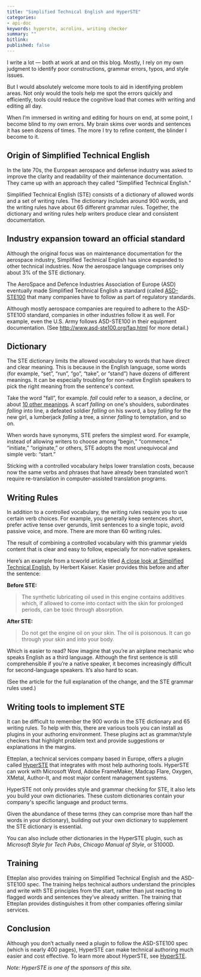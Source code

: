 ```yaml
---
title: "Simplified Technical English and HyperSTE"
categories:
- api-doc
keywords: hyperste, acrolinx, writing checker
summary: ""
bitlink:
published: false
---
```


I write a lot &mdash; both at work at and on this blog. Mostly, I rely on my own judgment to identify poor constructions, grammar errors, typos, and style issues.

But I would absolutely welcome more tools to aid in identifying problem areas. Not only would the tools help me spot the errors quickly and efficiently, tools could reduce the cognitive load that comes with writing and editing all day.

When I’m immersed in writing and editing for hours on end, at some point, I become blind to my own errors. My brain skims over words and sentences it has seen dozens of times. The more I try to refine content, the blinder I become to it.

## Origin of Simplified Technical English

In the late 70s, the European aerospace and defense industry was asked to improve the clarity and readability of their maintenance documentation. They came up with an approach they called "Simplified Technical English."

Simplified Technical English (STE) consists of a dictionary of allowed words and a set of writing rules. The dictionary includes around 900 words, and the writing rules have about 65 different grammar rules. Together, the dictionary and writing rules help writers produce clear and consistent documentation.

## Industry expansion toward an official standard

Although the original focus was on maintenance documentation for the aerospace industry, Simplified Technical English has since expanded to other technical industries. Now the aerospace language comprises only about 3% of the STE dictionary.

The AeroSpace and Defence Industries Association of Europe (ASD) eventually made Simplified Technical English a standard (called [ASD-STE100]((http://www.asd-ste100.org/request.html)) that many companies have to follow as part of regulatory standards.

Although mostly aerospace companies are required to adhere to the ASD-STE100 standard, companies in other industries follow it as well. For example, even the U.S. Army follows ASD-STE100 in their equipment documentation. (See http://www.asd-ste100.org/faq.html for more detail.)

## Dictionary

The STE dictionary limits the allowed vocabulary to words that have direct and clear meaning. This is because in the English language, some words (for example, “set”, “run”, “go”, “take”, or “stand”) have dozens of different meanings. It can be especially troubling for non-native English speakers to pick the right meaning from the sentence's context.

Take the word "fall”, for example. *fall* could refer to a season, a decline, or about [10 other meanings](https://www.merriam-webster.com/dictionary/fall). A scarf *falling* on one's shoulders, subordinates *falling* into line, a defeated soldier *falling* on his sword, a boy *falling* for the new girl, a lumberjack *falling* a tree,  a sinner *falling* to temptation, and so on.

When words have synonyms, STE prefers the simplest word. For example, instead of allowing writers to choose among “begin,” “commence,” “initiate,” “originate,” or others, STE adopts the most unequivocal and simple verb: “start.”

Sticking with a controlled vocabulary helps lower translation costs, because now the same verbs and phrases that have already been translated won’t require re-translation in computer-assisted translation programs.

## Writing Rules

In addition to a controlled vocabulary, the writing rules require you to use certain verb choices. For example, you generally keep sentences short, prefer active tense over gerunds, limit sentences to a single topic, avoid passive voice, and more. There are more than 60 writing rules.

The result of combining a controlled vocabulary with this grammar yields content that is clear and easy to follow, especially for non-native speakers.

Here’s an example from a tcworld article titled [A close look at Simplified Technical English](http://www.tcworld.info/e-magazine/technical-communication/article/a-close-look-at-simplified-technical-english), by Herbert Kaiser. Kasier provides this before and after the sentence:

**Before STE:**
> The synthetic lubricating oil used in this engine contains additives which, if allowed to come into contact with the skin for prolonged periods, can be toxic through absorption.

**After STE:**
> Do not get the engine oil on your skin. The oil is poisonous. It can go through your skin and into your body.

Which is easier to read? Now imagine that you’re an airplane mechanic who speaks English as a third language. Although the first sentence is still comprehensible if you’re a native speaker, it becomes increasingly difficult for second-language speakers. It’s also hard to scan.

(See the article for the full explanation of the change, and the STE grammar rules used.)

## Writing tools to implement STE

It can be difficult to remember the 900 words in the STE dictionary and 65 writing rules. To help with this, there are various tools you can install as plugins in your authoring environment. These plugins act as grammar/style checkers that highlight problem text and provide suggestions or explanations in the margins.

Etteplan, a technical services company based in Europe, offers a plugin called [HyperSTE](https://technicaldocumentation.services/offering/hyper-ste/) that integrates with most help authoring tools. HyperSTE can work with Microsoft Word, Adobe FrameMaker, Madcap Flare, Oxygen, XMetal, Author-It, and most major content management systems.

HyperSTE not only provides style and grammar checking for STE, it also lets you build your own dictionaries. These custom dictionaries contain your company's specific language and product terms.

Given the abundance of these terms (they can comprise more than half the words in your dictionary), building out your own dictionary to supplement the STE dictionary is essential.

You can also include other dictionaries in the HyperSTE plugin, such as *Microsoft Style for Tech Pubs*, *Chicago Manual of Style*, or S1000D.

## Training

Etteplan also provides training on Simplified Technical English and the ASD-STE100 spec. The training helps technical authors understand the principles and write with STE principles from the start, rather than just reacting to flagged words and sentences they’ve already written. The training that Etteplan provides distinguishes it from other companies offering similar services.

## Conclusion

Although you don’t actually need a plugin to follow the ASD-STE100 spec (which is nearly 400 pages), HyperSTE can make technical authoring much easier and cost effective. To learn more about HyperSTE, see [HyperSTE](https://technicaldocumentation.services/offering/hyper-ste/).

*Note: HyperSTE is one of the sponsors of this site.*

